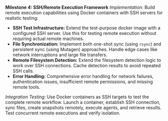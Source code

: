 **Milestone 4: SSH/Remote Execution Framework**
*Implementation:* Build remote execution capabilities using Docker containers with SSH servers for realistic testing:

* **SSH Test Infrastructure:** Extend the test-purpose docker image with a configured SSH server. Use this for testing remote execution without requiring actual remote machines.
* **File Synchronization:** Implement both one-shot sync (using `rsync`) and persistent sync (using Mutagen) approaches. Handle edge cases like network interruptions and large file transfers.
* **Remote Filesystem Detection:** Extend the filesystem detection logic to work over SSH connections. Cache detection results to avoid repeated SSH calls.
* **Error Handling:** Comprehensive error handling for network failures, authentication issues, insufficient remote permissions, and missing remote tools.

*Integration Testing:* Use Docker containers as SSH targets to test the complete remote workflow. Launch a container, establish SSH connection, sync files, create snapshots remotely, execute agents, and retrieve results. Test concurrent remote executions and verify isolation.
